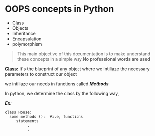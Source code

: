 # OOPS concepts in Python 

- Class
- Objects
- Inheritance
- Encapsulation
- polymorphism

> This main objective of this documentation is to make understand these concepts in a simple way.**No professional words are used**

**<ins>Class:</ins>**
 It's the blueprint of any object where we intiliaze the necessary parameters to construct our object
 
 we intiliaze our needs in functions called ***Methods***

In python, we determine the class by the following way,

***Ex:***
``` 
class House:
  some methods ():  #i.e, functions
     statements
          .
          .
```






		



